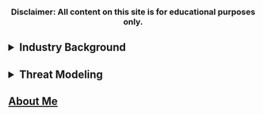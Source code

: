 ### <p align="center"> Disclaimer: All content on this site is for educational purposes only.</p>

## <details><summary>Industry Background</summary><ul><li>Background of Industry</li><li>Threat Trends</li></ul></details>

## <details><summary>Threat Modeling</summary><ul><li>Critical Asset Identification</li><li>Diamond Models</li><ul><li>Model No. 1</li><li>Model No. 2</li><li>Model No. 3</li><li>Model No. 4</li><li>Model No. 5</li></ul><li>Intelligence Buy-In</li></ul></details>

## [About Me](https://www.google.com)
